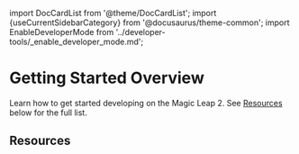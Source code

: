 import DocCardList from '@theme/DocCardList';
import {useCurrentSidebarCategory} from '@docusaurus/theme-common';
import EnableDeveloperMode from '../developer-tools/_enable_developer_mode.md';

# Getting Started Overview

Learn how to get started developing on the Magic Leap 2. See [Resources](/versioned_docs/version-14-Jun-2023/versioned_docs/version-14-Jun-2023/guides/getting-started#resources) below for the full list.

## Resources

<DocCardList items={useCurrentSidebarCategory().items}/>
